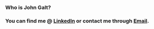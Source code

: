 ### Who is John Galt?
### You can find me @ [LinkedIn](https://www.linkedin.com/in/douugdev/) or contact me through [Email](mailto:douugbr@gmail.com).
